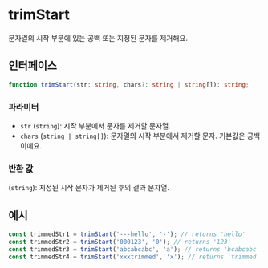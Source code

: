 # trimStart

문자열의 시작 부분에 있는 공백 또는 지정된 문자를 제거해요.

## 인터페이스

```typescript
function trimStart(str: string, chars?: string | string[]): string;
```

### 파라미터

- `str` (`string`): 시작 부분에서 문자를 제거할 문자열.
- `chars` (`string | string[]`): 문자열의 시작 부분에서 제거할 문자. 기본값은 공백이에요.

### 반환 값

(`string`): 지정된 시작 문자가 제거된 후의 결과 문자열.

## 예시

```typescript
const trimmedStr1 = trimStart('---hello', '-'); // returns 'hello'
const trimmedStr2 = trimStart('000123', '0'); // returns '123'
const trimmedStr3 = trimStart('abcabcabc', 'a'); // returns 'bcabcabc'
const trimmedStr4 = trimStart('xxxtrimmed', 'x'); // returns 'trimmed'
```
